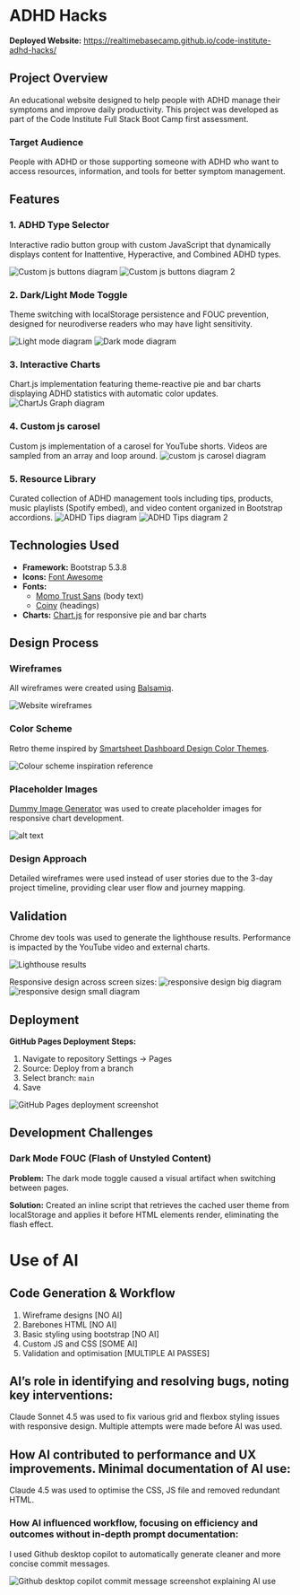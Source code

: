 # ADHD Hacks

**Deployed Website:** https://realtimebasecamp.github.io/code-institute-adhd-hacks/

## Project Overview

An educational website designed to help people with ADHD manage their symptoms and improve daily productivity. This project was developed as part of the Code Institute Full Stack Boot Camp first assessment.

### Target Audience
People with ADHD or those supporting someone with ADHD who want to access resources, information, and tools for better symptom management.

## Features

### 1. ADHD Type Selector
Interactive radio button group with custom JavaScript that dynamically displays content for Inattentive, Hyperactive, and Combined ADHD types.

![Custom js buttons diagram](/assets/images/custom-js-buttons.png)
![Custom js buttons diagram 2](/assets/images/custom-js-buttons2.PNG)

### 2. Dark/Light Mode Toggle
Theme switching with localStorage persistence and FOUC prevention, designed for neurodiverse readers who may have light sensitivity.

![Light mode diagram](/assets/images/light-mode.png)
![Dark mode diagram](/assets/images/dark-mode.png)

### 3. Interactive Charts
Chart.js implementation featuring theme-reactive pie and bar charts displaying ADHD statistics with automatic color updates.
![ChartJs Graph diagram](/assets/images/chartJS-graphs.PNG)

### 4. Custom js carosel
Custom js implementation of a carosel for YouTube shorts. Videos are sampled from an array and loop around.
![custom js carosel diagram](/assets/images/custom-js-carosel.PNG)

### 5. Resource Library
Curated collection of ADHD management tools including tips, products, music playlists (Spotify embed), and video content organized in Bootstrap accordions.
![ADHD Tips diagram](/assets/images/tips-diagram.PNG)
![ADHD Tips diagram 2](/assets/images/tips-diagram-2.PNG)

## Technologies Used
- **Framework:** Bootstrap 5.3.8
- **Icons:** [Font Awesome](https://fontawesome.com/)
- **Fonts:** 
  - [Momo Trust Sans](https://fonts.google.com/specimen/Momo+Trust+Sans) (body text)
  - [Coiny](https://fonts.google.com/specimen/Coiny) (headings)
- **Charts:** [Chart.js](https://www.chartjs.org/) for responsive pie and bar charts

## Design Process

### Wireframes
All wireframes were created using [Balsamiq](https://balsamiq.com/).

![Website wireframes](/assets/images/wireframes.png "Website wireframe diagram")

### Color Scheme
Retro theme inspired by [Smartsheet Dashboard Design Color Themes](https://www.smartsheet.com/content-center/product-insights/smartsheet-tips/smartsheet-dashboard-design-color-themes).

![Colour scheme inspiration reference](/assets/images/color-scheme.png)

### Placeholder Images
[Dummy Image Generator](https://dummyimage.com/) was used to create placeholder images for responsive chart development.

![alt text](/assets/images/dummy-images-diagram.png)

### Design Approach
Detailed wireframes were used instead of user stories due to the 3-day project timeline, providing clear user flow and journey mapping.

## Validation
Chrome dev tools was used to generate the lighthouse results. Performance is impacted by the YouTube video and external charts.

![Lighthouse results](/assets/images/lighthouse-results.PNG "Lighthouse performance results")

Responsive design across screen sizes:
![responsive design big diagram](/assets/images/responsive-design-big.PNG)
![responsive design small diagram](/assets/images/responsive-design-small.PNG)

## Deployment

**GitHub Pages Deployment Steps:**
1. Navigate to repository Settings → Pages
2. Source: Deploy from a branch
3. Select branch: `main`
4. Save

![GitHub Pages deployment screenshot](/assets/images/github-pages-deployment.png "GitHub pages deployment screenshot")

## Development Challenges

### Dark Mode FOUC (Flash of Unstyled Content)
**Problem:** The dark mode toggle caused a visual artifact when switching between pages.

**Solution:** Created an inline script that retrieves the cached user theme from localStorage and applies it before HTML elements render, eliminating the flash effect.

# Use of AI

## Code Generation & Workflow
1. Wireframe designs [NO AI]
2. Barebones HTML [NO AI]
3. Basic styling using bootstrap [NO AI]
4. Custom JS and CSS [SOME AI]
5. Validation and optimisation [MULTIPLE AI PASSES]

## AI’s role in identifying and resolving bugs, noting key interventions:
Claude Sonnet 4.5 was used to fix various grid and flexbox styling issues with responsive design. Multiple attempts were made before AI was used.

## How AI contributed to performance and UX improvements. Minimal documentation of AI use:
Claude 4.5 was used to optimise the CSS, JS file and removed redundant HTML.

### How AI influenced workflow, focusing on efficiency and outcomes without in-depth prompt documentation:
I used Github desktop copilot to automatically generate cleaner and more concise commit messages.

![Github desktop copilot commit message screenshot explaining AI use](/assets/images/github-desktop-copilot.png "Github desktop copilot commit message screenshot explaining AI use")
